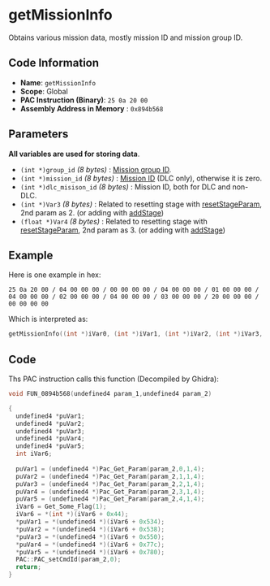 # getMissionInfo

Obtains various mission data, mostly mission ID and mission group ID.

## Code Information

- **Name**: `getMissionInfo`
- **Scope**: Global
- **PAC Instruction (Binary)**: `25 0a 20 00`
- **Assembly Address in Memory** : `0x894b568`

## Parameters

**All variables are used for storing data**.

- `(int *)group_id` *(8 bytes)* : [Mission group ID](./addquest.md#group_id-index).
- `(int *)mission_id` *(8 bytes)* : [Mission ID](./guide/reference-table.md#mission-ids) (DLC only), otherwise it is zero.
- `(int *)dlc_misison_id` *(8 bytes)* : Mission ID, both for DLC and non-DLC.
- `(int *)Var3` *(8 bytes)* : Related to resetting stage with [resetStageParam](./resetstageparam.md), 2nd param as 2. (or adding with [addStage](./addstage_251c1300.md))
- `(float *)Var4` *(8 bytes)* : Related to resetting stage with [resetStageParam](./resetstageparam.md), 2nd param as 3. (or adding with [addStage](./addstage_251c1300.md))

## Example

Here is one example in hex:

```25 0a 20 00 / 04 00 00 00 / 00 00 00 00 / 04 00 00 00 / 01 00 00 00 / 04 00 00 00 / 02 00 00 00 / 04 00 00 00 / 03 00 00 00 / 20 00 00 00 / 00 00 00 00```

Which is interpreted as:

```c
getMissionInfo((int *)iVar0, (int *)iVar1, (int *)iVar2, (int *)iVar3, (float *)fVar0)
```

## Code

Ths PAC instruction calls this function (Decompiled by Ghidra):

```c
void FUN_0894b568(undefined4 param_1,undefined4 param_2)

{
  undefined4 *puVar1;
  undefined4 *puVar2;
  undefined4 *puVar3;
  undefined4 *puVar4;
  undefined4 *puVar5;
  int iVar6;
  
  puVar1 = (undefined4 *)Pac_Get_Param(param_2,0,1,4);
  puVar2 = (undefined4 *)Pac_Get_Param(param_2,1,1,4);
  puVar3 = (undefined4 *)Pac_Get_Param(param_2,2,1,4);
  puVar4 = (undefined4 *)Pac_Get_Param(param_2,3,1,4);
  puVar5 = (undefined4 *)Pac_Get_Param(param_2,4,1,4);
  iVar6 = Get_Some_Flag(1);
  iVar6 = *(int *)(iVar6 + 0x44);
  *puVar1 = *(undefined4 *)(iVar6 + 0x534);
  *puVar2 = *(undefined4 *)(iVar6 + 0x538);
  *puVar3 = *(undefined4 *)(iVar6 + 0x550);
  *puVar4 = *(undefined4 *)(iVar6 + 0x77c);
  *puVar5 = *(undefined4 *)(iVar6 + 0x780);
  PAC::PAC_setCmdId(param_2,0);
  return;
}
```


